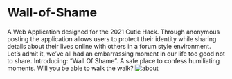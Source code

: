 # Wall-of-Shame

A Web Application designed for the 2021 Cutie Hack. Through anonymous posting the application allows users to protect their identity while sharing details about their lives online with others in a forum style environment. Let’s admit it, we’ve all had an embarrassing moment in our life too good not to share. Introducing: “Wall Of Shame”. A safe place to confess humiliating moments. Will you be able to walk the walk?
![about](https://user-images.githubusercontent.com/84041405/140628644-c921fdde-db04-4516-ab72-6d27cc2b5b49.png)
